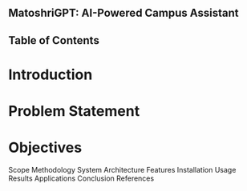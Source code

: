 ## MatoshriGPT: AI-Powered Campus Assistant
## Table of Contents
# Introduction
# Problem Statement
# Objectives
Scope
Methodology
System Architecture
Features
Installation
Usage
Results
Applications
Conclusion
References
